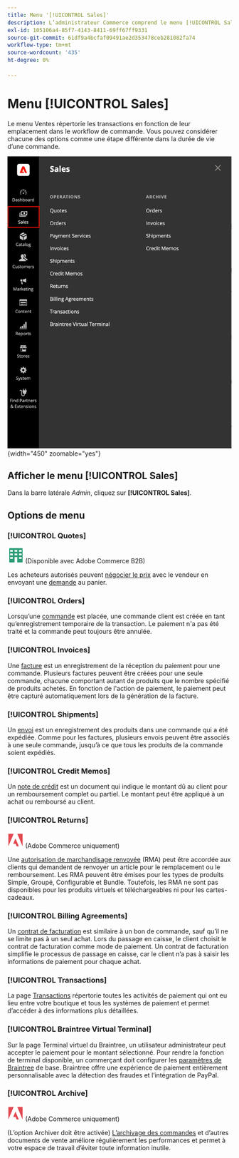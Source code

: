 ```yaml
---
title: Menu '[!UICONTROL Sales]'
description: L’administrateur Commerce comprend le menu [!UICONTROL Sales], qui permet d’accéder aux outils permettant d’utiliser les commandes en fonction de leur emplacement dans le workflow.
exl-id: 105106a4-85f7-4143-8411-69ff67ff9331
source-git-commit: 61df9a4bcfaf09491ae2d353478ceb281082fa74
workflow-type: tm+mt
source-wordcount: '435'
ht-degree: 0%

---
```


# Menu [!UICONTROL Sales]

Le menu Ventes répertorie les transactions en fonction de leur emplacement dans le workflow de commande. Vous pouvez considérer chacune des options comme une étape différente dans la durée de vie d’une commande.

![Menu des ventes](./assets/admin-menu-sales.png){width="450" zoomable="yes"}

## Afficher le menu [!UICONTROL Sales]

Dans la barre latérale _Admin_, cliquez sur **[!UICONTROL Sales]**.

## Options de menu

### [!UICONTROL Quotes]

![Adobe Commerce B2B](../assets/b2b.svg) (Disponible avec Adobe Commerce B2B)

Les acheteurs autorisés peuvent [négocier le prix](../b2b/quotes.md) avec le vendeur en envoyant une [demande](../b2b/quote-request.md) au panier.

### [!UICONTROL Orders]

Lorsqu’une [commande](orders.md) est placée, une commande client est créée en tant qu’enregistrement temporaire de la transaction. Le paiement n&#39;a pas été traité et la commande peut toujours être annulée.

### [!UICONTROL Invoices]

Une [facture](invoices.md) est un enregistrement de la réception du paiement pour une commande. Plusieurs factures peuvent être créées pour une seule commande, chacune comportant autant de produits que le nombre spécifié de produits achetés. En fonction de l&#39;action de paiement, le paiement peut être capturé automatiquement lors de la génération de la facture.

### [!UICONTROL Shipments]

Un [envoi](shipments.md) est un enregistrement des produits dans une commande qui a été expédiée. Comme pour les factures, plusieurs envois peuvent être associés à une seule commande, jusqu’à ce que tous les produits de la commande soient expédiés.

### [!UICONTROL Credit Memos]

Un [note de crédit](credit-memos.md) est un document qui indique le montant dû au client pour un remboursement complet ou partiel. Le montant peut être appliqué à un achat ou remboursé au client.

### [!UICONTROL Returns]

![Adobe Commerce](../assets/adobe-logo.svg) (Adobe Commerce uniquement)

Une [autorisation de marchandisage renvoyée](returns.md) (RMA) peut être accordée aux clients qui demandent de renvoyer un article pour le remplacement ou le remboursement. Les RMA peuvent être émises pour les types de produits Simple, Groupé, Configurable et Bundle. Toutefois, les RMA ne sont pas disponibles pour les produits virtuels et téléchargeables ni pour les cartes-cadeaux.

### [!UICONTROL Billing Agreements]

Un [contrat de facturation](paypal-billing-agreements.md) est similaire à un bon de commande, sauf qu’il ne se limite pas à un seul achat. Lors du passage en caisse, le client choisit le contrat de facturation comme mode de paiement. Un contrat de facturation simplifie le processus de passage en caisse, car le client n’a pas à saisir les informations de paiement pour chaque achat.

### [!UICONTROL Transactions]

La page [Transactions](transactions.md) répertorie toutes les activités de paiement qui ont eu lieu entre votre boutique et tous les systèmes de paiement et permet d’accéder à des informations plus détaillées.

### [!UICONTROL Braintree Virtual Terminal]

Sur la page Terminal virtuel du Braintree, un utilisateur administrateur peut accepter le paiement pour le montant sélectionné. Pour rendre la fonction de terminal disponible, un commerçant doit configurer les [paramètres de Braintree](braintree.md) de base. Braintree offre une expérience de paiement entièrement personnalisable avec la détection des fraudes et l’intégration de PayPal.

### [!UICONTROL Archive]

![Adobe Commerce](../assets/adobe-logo.svg) (Adobe Commerce uniquement)

(L’option Archiver doit être activée) [L’archivage des commandes](order-archive.md) et d’autres documents de vente améliore régulièrement les performances et permet à votre espace de travail d’éviter toute information inutile.
